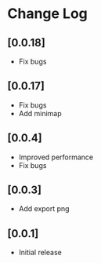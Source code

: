 # Change Log

## [0.0.18]

- Fix bugs

## [0.0.17]

- Fix bugs
- Add minimap

## [0.0.4]

- Improved performance
- Fix bugs

## [0.0.3]

- Add export png

## [0.0.1]

- Initial release
